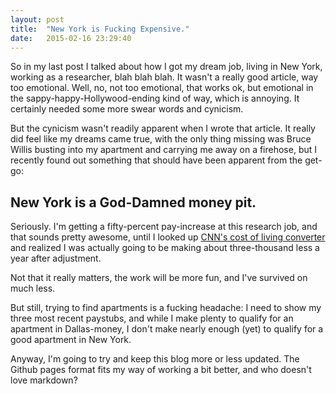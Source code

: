 ```yaml
---
layout: post
title:  "New York is Fucking Expensive."
date:   2015-02-16 23:29:40
---
```


So in my last post I talked about how I got my dream job, living in New York, working as a researcher, blah blah blah.  It wasn't a really good article, way too emotional.  Well, no, not too emotional, that works ok, but emotional in the sappy-happy-Hollywood-ending kind of way, which is annoying.  It certainly needed some more swear words and cynicism. 

But the cynicism wasn't readily apparent when I wrote that article.  It really did feel like my dreams came true, with the only thing missing was Bruce Willis busting into my apartment and carrying me away on a firehose, but I recently found out something that should have been apparent from the get-go: 

## New York is a God-Damned money pit.  

Seriously.  I'm getting a fifty-percent  pay-increase at this research job, and that sounds pretty awesome, until I looked up [CNN's cost of living converter](http://money.cnn.com/calculator/pf/cost-of-living/) and realized I was actually going to be making about three-thousand less a year after adjustment.  

Not that it really matters, the work will be more fun, and I've survived on much less.  

But still, trying to find apartments is a fucking headache: I need to show my three most recent paystubs, and while I make plenty to qualify for an apartment in Dallas-money, I don't make nearly enough (yet) to qualify for a good apartment in New York.  

Anyway, I'm going to try and keep this blog more or less updated.  The Github pages format fits my way of working a bit better, and who doesn't love markdown? 

